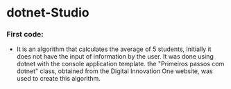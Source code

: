 # dotnet-Studio

### First code:
* It is an algorithm that calculates the average  of 5 students, Initially it does not have the input of information by the user. It was done using dotnet with the console application template. the "Primeiros passos com dotnet" class, obtained from the Digital Innovation One website, was used to create this algorithm.
